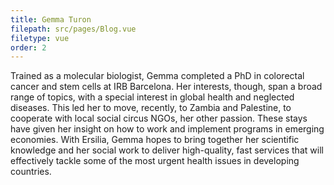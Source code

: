 ```yaml
---
title: Gemma Turon
filepath: src/pages/Blog.vue
filetype: vue
order: 2
---
```

Trained as a molecular biologist, Gemma completed a PhD in colorectal cancer and stem cells at IRB Barcelona. Her interests, though, span a broad range of topics, with a special interest in global health and neglected diseases. This led her to move, recently, to Zambia and Palestine, to cooperate with local social circus NGOs, her other passion. These stays have given her insight on how to work and implement programs in emerging economies. With Ersilia, Gemma hopes to bring together her scientific knowledge and her social work to deliver high-quality, fast services that will effectively tackle some of the most urgent health issues in developing countries.
